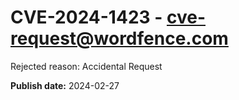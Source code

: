 # CVE-2024-1423 - cve-request@wordfence.com

Rejected reason: Accidental Request

**Publish date:** 2024-02-27
